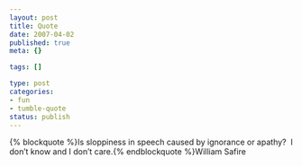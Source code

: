 ```yaml
--- 
layout: post
title: Quote
date: 2007-04-02
published: true
meta: {}

tags: []

type: post
categories: 
- fun
- tumble-quote
status: publish
---
```

{% blockquote %}Is sloppiness in speech caused by ignorance or apathy?  I don&#8217;t know and I don&#8217;t care.{% endblockquote %}William Safire
